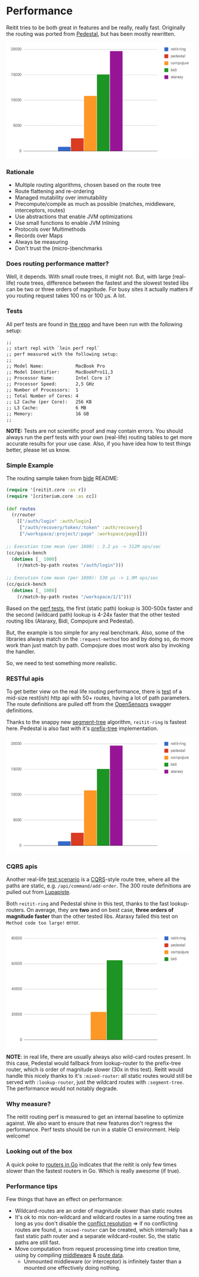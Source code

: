# Performance

Reitit tries to be both great in features and be really, really fast. Originally the routing was ported from [Pedestal](http://pedestal.io/), but has been mostly rewritten.

![Opensensors perf test](images/opensensors.png)

### Rationale

* Multiple routing algorithms, chosen based on the route tree
* Route flattening and re-ordering
* Managed mutability over immutability
* Precompute/compile as much as possible (matches, middleware, interceptors, routes)
* Use abstractions that enable JVM optimizations
* Use small functions to enable JVM Inlining
* Protocols over Multimethods
* Records over Maps
* Always be measuring
* Don't trust the (micro-)benchmarks

### Does routing performance matter?

Well, it depends. With small route trees, it might not. But, with large (real-life) route trees, difference between the fastest and the slowest tested libs can be two or three orders of magnitude. For busy sites it actually matters if you routing request takes 100 ns or 100 µs. A lot.

### Tests

All perf tests are found in [the repo](https://github.com/metosin/reitit/tree/master/perf-test/clj/reitit) and have been run with the following setup:

```
;;
;; start repl with `lein perf repl`
;; perf measured with the following setup:
;;
;; Model Name:            MacBook Pro
;; Model Identifier:      MacBookPro11,3
;; Processor Name:        Intel Core i7
;; Processor Speed:       2,5 GHz
;; Number of Processors:  1
;; Total Number of Cores: 4
;; L2 Cache (per Core):   256 KB
;; L3 Cache:              6 MB
;; Memory:                16 GB
;;
```

**NOTE:** Tests are not scientific proof and may contain errors. You should always run the perf tests with your own (real-life) routing tables to get more accurate results for your use case. Also, if you have idea how to test things better, please let us know.

### Simple Example

The routing sample taken from [bide](https://github.com/funcool/bide) README:

```clj
(require '[reitit.core :as r])
(require '[criterium.core :as cc])

(def routes
  (r/router
    [["/auth/login" :auth/login]
     ["/auth/recovery/token/:token" :auth/recovery]
     ["/workspace/:project/:page" :workspace/page]]))

;; Execution time mean (per 1000) : 3.2 µs -> 312M ops/sec
(cc/quick-bench
  (dotimes [_ 1000]
    (r/match-by-path routes "/auth/login")))

;; Execution time mean (per 1000): 530 µs -> 1.9M ops/sec
(cc/quick-bench
  (dotimes [_ 1000]
    (r/match-by-path routes "/workspace/1/1")))
```

Based on the [perf tests](https://github.com/metosin/reitit/tree/master/perf-test/clj/reitit/perf/bide_perf_test.clj), the first (static path) lookup is 300-500x faster and the second (wildcard path) lookup is 4-24x faster that the other tested routing libs (Ataraxy, Bidi, Compojure and Pedestal).

But, the example is too simple for any real benchmark. Also, some of the libraries always match on the `:request-method` too and by doing so, do more work than just match by path. Compojure does most work also by invoking the handler.

So, we need to test something more realistic.

### RESTful apis

To get better view on the real life routing performance, there is [test](https://github.com/metosin/reitit/blob/master/perf-test/clj/reitit/opensensors_perf_test.clj) of a mid-size rest(ish) http api with 50+ routes, having a lot of path parameters. The route definitions are pulled off from the [OpenSensors](https://opensensors.io/) swagger definitions.

Thanks to the snappy new [segment-tree](https://github.com/metosin/reitit/blob/master/modules/reitit-core/src/reitit/segment.cljc) algorithm, `reitit-ring` is fastest here. Pedestal is also fast with it's [prefix-tree](https://en.wikipedia.org/wiki/Radix_tree) implementation.

![Opensensors perf](images/opensensors.png)

### CQRS apis

Another real-life [test scenario](https://github.com/metosin/reitit/blob/master/perf-test/clj/reitit/lupapiste_perf_test.clj) is a [CQRS](https://martinfowler.com/bliki/CQRS.html)-style route tree, where all the paths are static, e.g. `/api/command/add-order`. The 300 route definitions are pulled out from [Lupapiste](https://github.com/lupapiste/lupapiste).

Both `reitit-ring` and Pedestal shine in this test, thanks to the fast lookup-routers. On average, they are **two** and on best case, **three orders of magnitude faster** than the other tested libs. Ataraxy failed this test on `Method code too large!` error.

![lupapiste perf](images/lupapiste.png)

**NOTE**: in real life, there are usually always also wild-card routes present. In this case, Pedestal would fallback from lookup-router to the prefix-tree router, which is order of magnitude slower (30x in this test). Reitit would handle this nicely thanks to it's `:mixed-router`: all static routes would still be served with `:lookup-router`, just the wildcard routes with `:segment-tree`. The performance would not notably degrade.

### Why measure?

The reitit routing perf is measured to get an internal baseline to optimize against. We also want to ensure that new features don't regress the performance. Perf tests should be run in a stable CI environment. Help welcome!

### Looking out of the box

A quick poke to [routers in Go](https://github.com/julienschmidt/go-http-routing-benchmark) indicates that the reitit is only few times slower than the fastest routers in Go. Which is really awesome (if true).

### Performance tips

Few things that have an effect on performance:

* Wildcard-routes are an order of magnitude slower than static routes
* It's ok to mix non-wildcard and wildcard routes in a same routing tree as long as you don't disable the [conflict resolution](basics/route_conflicts.md) => if no conflicting routes are found, a `:mixed-router` can be created, which internally has a fast static path router and a separate wildcard-router. So, the static paths are still fast.
* Move computation from request processing time into creation time, using by compiling [middleware](ring/compiling_middleware.md) & [route data](advanced/configuring_routers.md).
  * Unmounted middleware (or interceptor) is infinitely faster than a mounted one effectively doing nothing.
